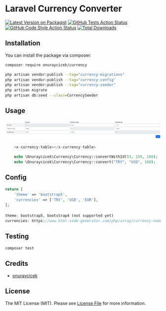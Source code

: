 # Laravel Currency Converter

[![Latest Version on Packagist](https://img.shields.io/packagist/v/onuraycicek/currency.svg?style=flat-square)](https://packagist.org/packages/onuraycicek/currency)
[![GitHub Tests Action Status](https://img.shields.io/github/actions/workflow/status/onuraycicek/currency/run-tests.yml?branch=main&label=tests&style=flat-square)](https://github.com/onuraycicek/currency/actions?query=workflow%3Arun-tests+branch%3Amain)
[![GitHub Code Style Action Status](https://img.shields.io/github/actions/workflow/status/onuraycicek/currency/fix-php-code-style-issues.yml?branch=main&label=code%20style&style=flat-square)](https://github.com/onuraycicek/currency/actions?query=workflow%3A"Fix+PHP+code+style+issues"+branch%3Amain)
[![Total Downloads](https://img.shields.io/packagist/dt/onuraycicek/currency.svg?style=flat-square)](https://packagist.org/packages/onuraycicek/currency)

## Installation

You can install the package via composer:

```bash
composer require onuraycicek/currency
```

```bash
php artisan vendor:publish --tag="currency-migrations"
php artisan vendor:publish --tag="currency-config"
php artisan vendor:publish --tag="currency-seeder"
php artisan migrate
php artisan db:seed --class=CurrencySeeder
```

## Usage

![Alt text](assets/preview.jpg)

```php
	<x-currency-table></x-currency-table>
```

```php
	echo \Onuraycicek\Currency\Currency::convertWithId(53, 155, 100);
	echo \Onuraycicek\Currency\Currency::convert("TRY", "USD", 100);
```

## Config

```php
return [
    'theme' => 'bootstrap5',
    'currencies' => ['TRY', 'USD', 'EUR'],
];

theme: bootstrap5, bootstrap4 (not supported yet)
currencies: https://www.html-code-generator.com/php/array/currency-names
```


## Testing

```bash
composer test
```

## Credits

-   [onuraycicek](https://github.com/onuraycicek)

## License

The MIT License (MIT). Please see [License File](LICENSE.md) for more information.
